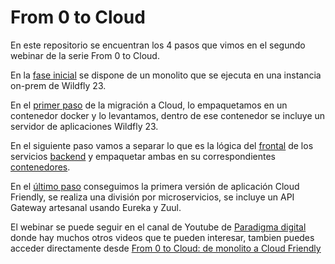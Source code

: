# From 0 to Cloud

En este repositorio se encuentran los 4 pasos que vimos en el segundo webinar de la serie From 0 to Cloud.

En la [fase inicial](https://github.com/jserrano-paradigma/from0tocloud/tree/main/step0/monolith) se dispone de un monolito que se ejecuta en una instancia on-prem de Wildfly 23.

En el [primer paso](https://github.com/jserrano-paradigma/from0tocloud/tree/main/step1/lift-and-shift) de la migración a Cloud, lo empaquetamos en un contenedor docker y lo levantamos, dentro de ese contenedor se incluye un servidor de aplicaciones Wildfly 23.

En el siguiente paso vamos a separar lo que es la lógica del [frontal](https://github.com/jserrano-paradigma/from0tocloud/tree/main/step2/frontend) de los servicios [backend](https://github.com/jserrano-paradigma/from0tocloud/tree/main/step2/backend) y empaquetar ambas en su correspondientes [contenedores](https://github.com/jserrano-paradigma/from0tocloud/tree/main/step2/docker-step2).

En el [último paso](https://github.com/jserrano-paradigma/from0tocloud/tree/main/step3) conseguimos la primera versión de aplicación Cloud Friendly, se realiza una división por microservicios, se incluye un API Gateway artesanal usando Eureka y Zuul.

El webinar se puede seguir en el canal de Youtube de [Paradigma digital](https://www.youtube.com/channel/UCi_e1gB9PYjr1OTY_W0hY3g) donde hay muchos otros videos que te pueden interesar, tambien puedes acceder directamente desde [From 0 to Cloud: de monolito a Cloud Friendly](https://youtu.be/D5-jl9uI0x0)

